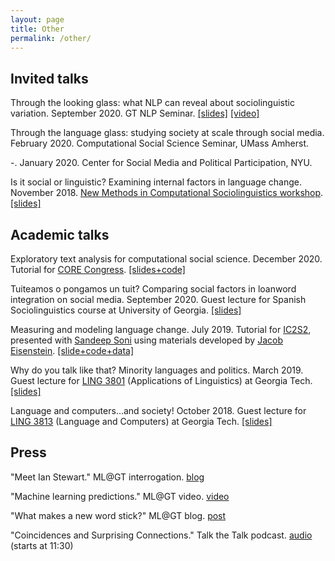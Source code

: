 ```yaml
---
layout: page
title: Other
permalink: /other/
---
```

## Invited talks

Through the looking glass: what NLP can reveal about sociolinguistic variation.
September 2020.
GT NLP Seminar.
[[slides]](docs/NLP_seminar_talk_9_25_2020.pdf)
[[video]](https://www.youtube.com/watch?v=4slpLFWToK8)

Through the language glass: studying society at scale through social media. 
February 2020.
Computational Social Science Seminar, UMass Amherst.

-.
January 2020.
Center for Social Media and Political Participation, NYU.

Is it social or linguistic? Examining internal factors in language change.
November 2018.
[New Methods in Computational Sociolinguistics workshop](http://www.lorentzcenter.nl/lc/web/2018/1094/info.php3?wsid=1094).
[[slides]](https://docs.google.com/presentation/d/15c5DQRXbEEClq-8D3sYUgQuysIh_cWel64AFZo2EEVs)

## Academic talks

Exploratory text analysis for computational social science.
December 2020.
Tutorial for [CORE Congress](http://www.core.ipn.mx/).
[[slides+code]](https://github.com/ianbstewart/CORE_tutorial_2020)

Tuiteamos o pongamos un tuit? Comparing social factors in loanword integration on social media.
September 2020.
Guest lecture for Spanish Sociolinguistics course at University of Georgia.
[[slides]](docs/loanword_integration_9_2020.pdf)

Measuring and modeling language change.
July 2019.
Tutorial for [IC2S2](https://2019.ic2s2.org/tutorials/), presented with [Sandeep Soni](http://sandeepsoni.github.io/) using materials developed by [Jacob Eisenstein](https://www.cc.gatech.edu/~jeisenst/).
[[slide+code+data]](https://github.com/jacobeisenstein/language-change-tutorial)

Why do you talk like that? Minority languages and politics.
March 2019.
Guest lecture for [LING 3801](https://drive.google.com/file/d/1UKgRv6uokSBBgBQo8lpGsLi1Yy4AZxJa/view) (Applications of Linguistics) at Georgia Tech.
[[slides]](https://docs.google.com/presentation/d/1CppHkuTIsBeOI_P9bnqYFAS5QAqfzykY_irplIjlV30)

Language and computers...and society!
October 2018.
Guest lecture for [LING 3813](https://www.leliaglass.com/lgandcomputers) (Language and Computers) at Georgia Tech.
[[slides]](https://docs.google.com/presentation/d/1YwlkAkOUhG-S48MMfaMG2SwrwDMHZKuk5QYTDP75OQ8)

## Press

"Meet Ian Stewart." ML@GT interrogation. [blog](https://mlatgt.blog/2020/05/07/meet-mlgt-ian-stewart-encourages-people-to-make-mistakes-when-studying-natural-language-processing/)

"Machine learning predictions." ML@GT video. [video](https://www.youtube.com/watch?v=EPlWY8B0IVk)

"What makes a new word stick?" ML@GT blog. [post](https://mlatgt.blog/2018/09/26/what-makes-a-new-word-stick/)

"Coincidences and Surprising Connections." Talk the Talk podcast. [audio](http://talkthetalkpodcast.com/344-coincidences-and-surprising-connections/) (starts at 11:30)
